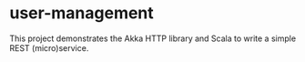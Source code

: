 # user-management
This project demonstrates the Akka HTTP library and Scala to write a simple REST (micro)service. 
